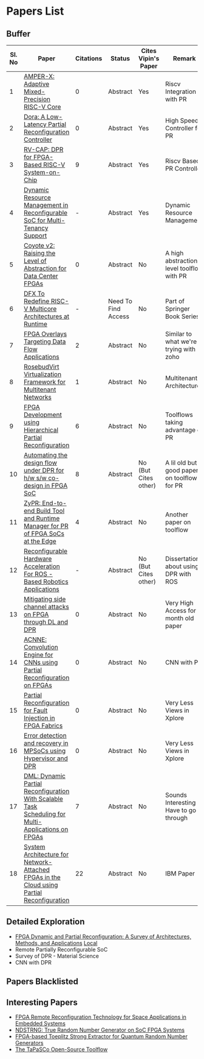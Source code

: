 # Papers List
## Buffer

| Sl. No | Paper                                                                                                                                              | Citations | Status              | Cites Vipin's Paper  | Remark                                      | Year |
| ------ | -------------------------------------------------------------------------------------------------------------------------------------------------- | --------- | ------------------- | -------------------- | ------------------------------------------- | ---- |
| 1      | [AMPER-X: Adaptive Mixed-Precision RISC-V Core ](https://ieeexplore.ieee.org/abstract/document/10752442)                                           | 0         | Abstract            | Yes                  | Riscv Integration with PR                   | 2024 |
| 2      | [Dora: A Low-Latency Partial Reconfiguration Controller](https://ieeexplore.ieee.org/abstract/document/10695778)                                   | 0         | Abstract            | Yes                  | High Speed Controller for PR                | 2024 |
| 3      | [RV-CAP: DPR for FPGA-Based RISC-V System-on-Chip](https://ieeexplore.ieee.org/abstract/document/9460688)                                          | 9         | Abstract            | Yes                  | Riscv Based PR Controller                   | 2021 |
| 4      | [Dynamic Resource Management in Reconfigurable SoC for Multi-Tenancy Support](https://ieeexplore.ieee.org/abstract/document/10558110)              | -         | Abstract            | Yes                  | Dynamic Resource Management                 | 2024 |
| 5      | [Coyote v2: Raising the Level of Abstraction for Data Center FPGAs](https://arxiv.org/abs/2504.21538)                                              | 0         | Abstract            | No                   | A high abstraction level toolflow with PR   | 2025 |
| 6      | [DFX To Redefine RISC-V Multicore Architectures at Runtime](https://link.springer.com/chapter/10.1007/978-3-031-87995-1_14)                        | -         | Need To Find Access | No                   | Part of Springer Book Series                | 20xx |
| 7      | [FPGA Overlays Targeting Data Flow Applications](https://ieeexplore.ieee.org/abstract/document/10596525)                                           | 2         | Abstract            | No                   | Similar to what we're trying with zoho      | 2024 |
| 8      | [RosebudVirt Virtualization Framework for Multitenant Networks](https://ieeexplore.ieee.org/abstract/document/10628053)                            | 1         | Abstract            | No                   | Multitenant Architectures                   | 20xx |
| 9      | [FPGA Development using Hierarchical Partial Reconfiguration](https://ieeexplore.ieee.org/abstract/document/9974201)                               | 6         | Abstract            | No                   | Toolflows taking advantage of PR            | 20xx |
| 10     | [Automating the design flow under DPR for h/w s/w co-design in FPGA SoC](https://dl.acm.org/doi/10.1145/3412841.3441928)                           | 8         | Abstract            | No (But Cites other) | A lil old but good paper on toolflow for PR | 2021 |
| 11     | [ZyPR: End-to-end Build Tool and Runtime Manager for PR of FPGA SoCs at the Edge](https://dl.acm.org/doi/full/10.1145/3585521)                     | 4         | Abstract            | No                   | Another paper on toolflow                   | 2023 |
| 12     | [Reconfigurable Hardware Acceleration For ROS - Based Robotics Applications](https://d-nb.info/132510311X/34)                                      | -         | Abstract            | No (But Cites other) | Dissertation about using DPR with ROS       | 2023 |
| 13     | [Mitigating side channel attacks on FPGA through DL and DPR](https://www.nature.com/articles/s41598-025-98473-3)                                   | 0         | Abstract            | No                   | Very High Access for a month old paper      | 20xx |
| 14     | [ACNNE: Convolution Engine for CNNs using Partial Reconfiguration on FPGAs](https://ieeexplore.ieee.org/abstract/document/10558457)                | 0         | Abstract            | No                   | CNN with PR                                 | 20xx |
| 15     | [Partial Reconfiguration for Fault Injection in FPGA Fabrics](https://ieeexplore.ieee.org/abstract/document/10915413)                              | 0         | Abstract            | No                   | Very Less Views in Xplore                   | 20xx |
| 16     | [Error detection and recovery in MPSoCs using Hypervisor and DPR](https://ieeexplore.ieee.org/abstract/document/10854581)                          | 0         | Abstract            | No                   | Very Less Views in Xplore                   | 20xx |
| 17     | [DML: Dynamic Partial Reconfiguration With Scalable Task Scheduling for Multi-Applications on FPGAs](https://ieeexplore.ieee.org/document/9661327) | 7         | Abstract            | No                   | Sounds Interesting Have to go through       | 20xx |
| 18     | [System Architecture for Network-Attached FPGAs in the Cloud using Partial Reconfiguration](https://ieeexplore.ieee.org/abstract/document/8892175) | 22        | Abstract            | No                   | IBM Paper                                   | 20xx |


## Detailed Exploration
- [FPGA Dynamic and Partial Reconfiguration: A Survey of Architectures, Methods, and Applications](https://dl.acm.org/doi/10.1145/3193827) [Local](<./Sources/Partial Reconfiguration Survey (Vipin).pdf>)
- Remote Partially Reconfigurable SoC
- Survey of DPR - Material Science
- CNN with DPR

## Papers Blacklisted

## Interesting Papers
- [FPGA Remote Reconfiguration Technology for Space Applications in Embedded Systems](https://ieeexplore.ieee.org/document/10575290)
- [NDSTRNG: True Random Number Generator on SoC FPGA Systems](https://ieeexplore.ieee.org/abstract/document/10436529)
- [FPGA-based Toeplitz Strong Extractor for Quantum Random Number Generators](https://ieeexplore.ieee.org/document/10744392)
- [The TaPaSCo Open-Source Toolflow](https://link.springer.com/article/10.1007/s11265-021-01640-8)
